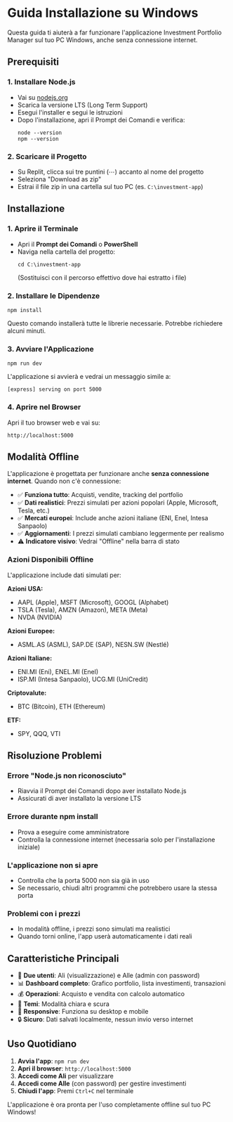 # Guida Installazione su Windows

Questa guida ti aiuterà a far funzionare l'applicazione Investment Portfolio Manager sul tuo PC Windows, anche senza connessione internet.

## Prerequisiti

### 1. Installare Node.js
- Vai su [nodejs.org](https://nodejs.org)
- Scarica la versione LTS (Long Term Support)
- Esegui l'installer e segui le istruzioni
- Dopo l'installazione, apri il Prompt dei Comandi e verifica:
  ```
  node --version
  npm --version
  ```

### 2. Scaricare il Progetto
- Su Replit, clicca sui tre puntini (⋯) accanto al nome del progetto
- Seleziona "Download as zip"
- Estrai il file zip in una cartella sul tuo PC (es. `C:\investment-app`)

## Installazione

### 1. Aprire il Terminale
- Apri il **Prompt dei Comandi** o **PowerShell**
- Naviga nella cartella del progetto:
  ```
  cd C:\investment-app
  ```
  (Sostituisci con il percorso effettivo dove hai estratto i file)

### 2. Installare le Dipendenze
```
npm install
```

Questo comando installerà tutte le librerie necessarie. Potrebbe richiedere alcuni minuti.

### 3. Avviare l'Applicazione
```
npm run dev
```

L'applicazione si avvierà e vedrai un messaggio simile a:
```
[express] serving on port 5000
```

### 4. Aprire nel Browser
Apri il tuo browser web e vai su:
```
http://localhost:5000
```

## Modalità Offline

L'applicazione è progettata per funzionare anche **senza connessione internet**. Quando non c'è connessione:

- ✅ **Funziona tutto**: Acquisti, vendite, tracking del portfolio
- ✅ **Dati realistici**: Prezzi simulati per azioni popolari (Apple, Microsoft, Tesla, etc.)
- ✅ **Mercati europei**: Include anche azioni italiane (ENI, Enel, Intesa Sanpaolo)
- ✅ **Aggiornamenti**: I prezzi simulati cambiano leggermente per realismo
- ⚠️ **Indicatore visivo**: Vedrai "Offline" nella barra di stato

### Azioni Disponibili Offline
L'applicazione include dati simulati per:

**Azioni USA:**
- AAPL (Apple), MSFT (Microsoft), GOOGL (Alphabet)
- TSLA (Tesla), AMZN (Amazon), META (Meta)
- NVDA (NVIDIA)

**Azioni Europee:**
- ASML.AS (ASML), SAP.DE (SAP), NESN.SW (Nestlé)

**Azioni Italiane:**
- ENI.MI (Eni), ENEL.MI (Enel)
- ISP.MI (Intesa Sanpaolo), UCG.MI (UniCredit)

**Criptovalute:**
- BTC (Bitcoin), ETH (Ethereum)

**ETF:**
- SPY, QQQ, VTI

## Risoluzione Problemi

### Errore "Node.js non riconosciuto"
- Riavvia il Prompt dei Comandi dopo aver installato Node.js
- Assicurati di aver installato la versione LTS

### Errore durante npm install
- Prova a eseguire come amministratore
- Controlla la connessione internet (necessaria solo per l'installazione iniziale)

### L'applicazione non si apre
- Controlla che la porta 5000 non sia già in uso
- Se necessario, chiudi altri programmi che potrebbero usare la stessa porta

### Problemi con i prezzi
- In modalità offline, i prezzi sono simulati ma realistici
- Quando torni online, l'app userà automaticamente i dati reali

## Caratteristiche Principali

- 👥 **Due utenti**: Ali (visualizzazione) e Alle (admin con password)
- 📊 **Dashboard completo**: Grafico portfolio, lista investimenti, transazioni
- 💰 **Operazioni**: Acquisto e vendita con calcolo automatico
- 🎨 **Temi**: Modalità chiara e scura
- 📱 **Responsive**: Funziona su desktop e mobile
- 🔒 **Sicuro**: Dati salvati localmente, nessun invio verso internet

## Uso Quotidiano

1. **Avvia l'app**: `npm run dev`
2. **Apri il browser**: `http://localhost:5000`
3. **Accedi come Ali** per visualizzare
4. **Accedi come Alle** (con password) per gestire investimenti
5. **Chiudi l'app**: Premi `Ctrl+C` nel terminale

L'applicazione è ora pronta per l'uso completamente offline sul tuo PC Windows!